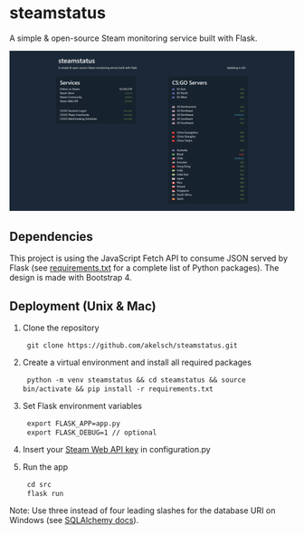 # steamstatus
A simple &amp; open-source Steam monitoring service built with Flask.

<img src="https://raw.githubusercontent.com/akelsch/steamstatus/master/screenshot.png" width="720">

## Dependencies
This project is using the JavaScript Fetch API to consume JSON served by Flask (see [requirements.txt](https://github.com/akelsch/steamstatus/blob/master/requirements.txt) for a complete list of Python packages). The design is made with Bootstrap 4.

## Deployment (Unix & Mac)
1. Clone the repository

        git clone https://github.com/akelsch/steamstatus.git

2. Create a virtual environment and install all required packages

        python -m venv steamstatus && cd steamstatus && source bin/activate && pip install -r requirements.txt

3. Set Flask environment variables

        export FLASK_APP=app.py
        export FLASK_DEBUG=1 // optional

4. Insert your [Steam Web API key](https://steamcommunity.com/dev/apikey) in configuration.py

5. Run the app

        cd src
        flask run

Note: Use three instead of four leading slashes for the database URI on Windows (see [SQLAlchemy docs](http://docs.sqlalchemy.org/en/latest/core/engines.html#sqlite)).
